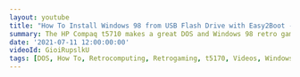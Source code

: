 ```yaml
---
layout: youtube
title: "How To Install Windows 98 from USB Flash Drive with Easy2Boot - HP Compaq t5710"
summary: The HP Compaq t5710 makes a great DOS and Windows 98 retro gaming machine. But how can you install Windows 98 on system with no CD drive? Here's how to do it.
date: '2021-07-11 12:00:00:00'
videoId: GioiRupslkU
tags: [DOS, How To, Retrocomputing, Retrogaming, t5170, Videos, Windows 98]
---
```


